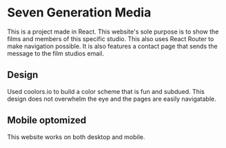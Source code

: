 # Seven Generation Media

This is a project made in React. This website's sole purpose is to show the films and members of this specific studio. This also uses React Router to make navigation possible. It is also features a contact page that sends the message to the film studios email. 

## Design

Used coolors.io to build a color scheme that is fun and subdued. This design does not overwhelm the eye and the pages are easily navigatable. 


## Mobile optomized

This website works on both desktop and mobile. 


